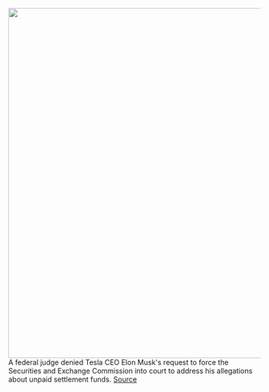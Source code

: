 <img src='https://cdn.vox-cdn.com/thumbor/p82bZQSZbvqK8-u5hdzxJc7qImk=/0x0:2827x2023/1200x800/filters:focal(1188x786:1640x1238)/cdn.vox-cdn.com/uploads/chorus_image/image/70546405/1358883297.0.jpg' width='700px' /><br/>
A federal judge denied Tesla CEO Elon Musk's request to force the Securities and Exchange Commission into court to address his allegations about unpaid settlement funds.
<a href='https://www.theverge.com/2022/2/24/22949561/elon-musk-sec-judge-request-court-denied'> Source <a/>